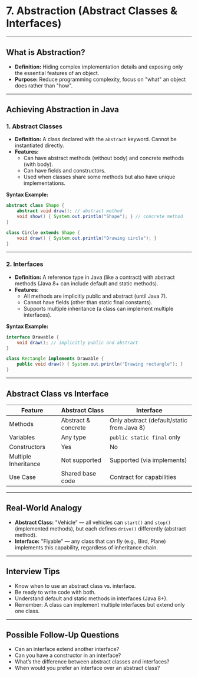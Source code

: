 # 7. Abstraction (Abstract Classes & Interfaces)

---

## What is Abstraction?

- **Definition:** Hiding complex implementation details and exposing only the essential features of an object.
- **Purpose:** Reduce programming complexity, focus on "what" an object does rather than "how".

---

## Achieving Abstraction in Java

### 1. Abstract Classes

- **Definition:** A class declared with the `abstract` keyword. Cannot be instantiated directly.
- **Features:**
  - Can have abstract methods (without body) and concrete methods (with body).
  - Can have fields and constructors.
  - Used when classes share some methods but also have unique implementations.

**Syntax Example:**
```java
abstract class Shape {
    abstract void draw(); // abstract method
    void show() { System.out.println("Shape"); } // concrete method
}

class Circle extends Shape {
    void draw() { System.out.println("Drawing circle"); }
}
```

---

### 2. Interfaces

- **Definition:** A reference type in Java (like a contract) with abstract methods (Java 8+ can include default and static methods).
- **Features:**
  - All methods are implicitly public and abstract (until Java 7).
  - Cannot have fields (other than static final constants).
  - Supports multiple inheritance (a class can implement multiple interfaces).

**Syntax Example:**
```java
interface Drawable {
    void draw(); // implicitly public and abstract
}

class Rectangle implements Drawable {
    public void draw() { System.out.println("Drawing rectangle"); }
}
```

---

## Abstract Class vs Interface

| Feature              | Abstract Class            | Interface                      |
|----------------------|--------------------------|--------------------------------|
| Methods              | Abstract & concrete      | Only abstract (default/static from Java 8) |
| Variables            | Any type                 | `public static final` only     |
| Constructors         | Yes                      | No                             |
| Multiple Inheritance | Not supported            | Supported (via implements)     |
| Use Case             | Shared base code         | Contract for capabilities      |

---

## Real-World Analogy

- **Abstract Class:** "Vehicle" — all vehicles can `start()` and `stop()` (implemented methods), but each defines `drive()` differently (abstract method).
- **Interface:** "Flyable" — any class that can fly (e.g., Bird, Plane) implements this capability, regardless of inheritance chain.

---

## Interview Tips

- Know when to use an abstract class vs. interface.
- Be ready to write code with both.
- Understand default and static methods in interfaces (Java 8+).
- Remember: A class can implement multiple interfaces but extend only one class.

---

## Possible Follow-Up Questions

- Can an interface extend another interface?
- Can you have a constructor in an interface?
- What’s the difference between abstract classes and interfaces?
- When would you prefer an interface over an abstract class?
